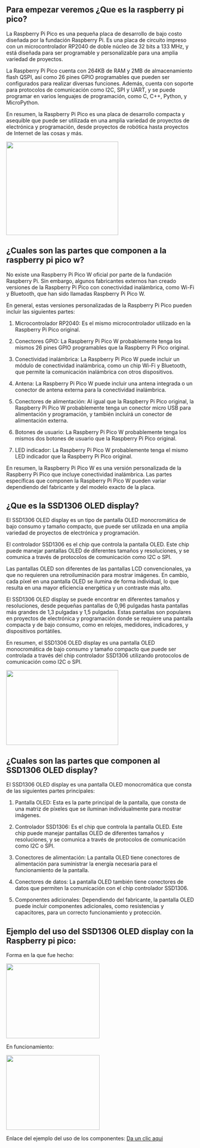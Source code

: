 
## Para empezar veremos ¿Que es la raspberry pi pico?

La Raspberry Pi Pico es una pequeña placa de desarrollo de bajo costo diseñada por la fundación Raspberry Pi. Es una placa de circuito impreso con un microcontrolador RP2040 de doble núcleo de 32 bits a 133 MHz, y está diseñada para ser programable y personalizable para una amplia variedad de proyectos.

La Raspberry Pi Pico cuenta con 264KB de RAM y 2MB de almacenamiento flash QSPI, así como 26 pines GPIO programables que pueden ser configurados para realizar diversas funciones. Además, cuenta con soporte para protocolos de comunicación como I2C, SPI y UART, y se puede programar en varios lenguajes de programación, como C, C++, Python, y MicroPython.

En resumen, la Raspberry Pi Pico es una placa de desarrollo compacta y asequible que puede ser utilizada en una amplia variedad de proyectos de electrónica y programación, desde proyectos de robótica hasta proyectos de Internet de las cosas y más.

<a><img src="https://user-images.githubusercontent.com/112134604/225466320-37058ca3-8d43-4f74-a2d6-4681229017f5.png" width="300" height="250"/></a>

## ¿Cuales son las partes que componen a la raspberry pi pico w?

No existe una Raspberry Pi Pico W oficial por parte de la fundación Raspberry Pi. Sin embargo, algunos fabricantes externos han creado versiones de la Raspberry Pi Pico con conectividad inalámbrica, como Wi-Fi y Bluetooth, que han sido llamadas Raspberry Pi Pico W.

En general, estas versiones personalizadas de la Raspberry Pi Pico pueden incluir las siguientes partes:

1. Microcontrolador RP2040: Es el mismo microcontrolador utilizado en la Raspberry Pi Pico original.

2. Conectores GPIO: La Raspberry Pi Pico W probablemente tenga los mismos 26 pines GPIO programables que la Raspberry Pi Pico original.

3. Conectividad inalámbrica: La Raspberry Pi Pico W puede incluir un módulo de conectividad inalámbrica, como un chip Wi-Fi y Bluetooth, que permite la comunicación inalámbrica con otros dispositivos.

4. Antena: La Raspberry Pi Pico W puede incluir una antena integrada o un conector de antena externa para la conectividad inalámbrica.

5. Conectores de alimentación: Al igual que la Raspberry Pi Pico original, la Raspberry Pi Pico W probablemente tenga un conector micro USB para alimentación y programación, y también incluirá un conector de alimentación externa.

6. Botones de usuario: La Raspberry Pi Pico W probablemente tenga los mismos dos botones de usuario que la Raspberry Pi Pico original.

7. LED indicador: La Raspberry Pi Pico W probablemente tenga el mismo LED indicador que la Raspberry Pi Pico original.

En resumen, la Raspberry Pi Pico W es una versión personalizada de la Raspberry Pi Pico que incluye conectividad inalámbrica. Las partes específicas que componen la Raspberry Pi Pico W pueden variar dependiendo del fabricante y del modelo exacto de la placa.

## ¿Que es la SSD1306 OLED display?

El SSD1306 OLED display es un tipo de pantalla OLED monocromática de bajo consumo y tamaño compacto, que puede ser utilizada en una amplia variedad de proyectos de electrónica y programación.

El controlador SSD1306 es el chip que controla la pantalla OLED. Este chip puede manejar pantallas OLED de diferentes tamaños y resoluciones, y se comunica a través de protocolos de comunicación como I2C o SPI.

Las pantallas OLED son diferentes de las pantallas LCD convencionales, ya que no requieren una retroiluminación para mostrar imágenes. En cambio, cada píxel en una pantalla OLED se ilumina de forma individual, lo que resulta en una mayor eficiencia energética y un contraste más alto.

El SSD1306 OLED display se puede encontrar en diferentes tamaños y resoluciones, desde pequeñas pantallas de 0,96 pulgadas hasta pantallas más grandes de 1,3 pulgadas y 1,5 pulgadas. Estas pantallas son populares en proyectos de electrónica y programación donde se requiere una pantalla compacta y de bajo consumo, como en relojes, medidores, indicadores, y dispositivos portátiles.

En resumen, el SSD1306 OLED display es una pantalla OLED monocromática de bajo consumo y tamaño compacto que puede ser controlada a través del chip controlador SSD1306 utilizando protocolos de comunicación como I2C o SPI.


<a><img src="https://user-images.githubusercontent.com/112134604/225470517-7d3e21c8-e4b2-4e03-89d2-59e5fc9d8714.png" width="300" height="200"/></a>

## ¿Cuales son las partes que componen al SSD1306 OLED display?

El SSD1306 OLED display es una pantalla OLED monocromática que consta de las siguientes partes principales:

1. Pantalla OLED: Esta es la parte principal de la pantalla, que consta de una matriz de píxeles que se iluminan individualmente para mostrar imágenes.

2. Controlador SSD1306: Es el chip que controla la pantalla OLED. Este chip puede manejar pantallas OLED de diferentes tamaños y resoluciones, y se comunica a través de protocolos de comunicación como I2C o SPI.

3. Conectores de alimentación: La pantalla OLED tiene conectores de alimentación para suministrar la energía necesaria para el funcionamiento de la pantalla.

4. Conectores de datos: La pantalla OLED también tiene conectores de datos que permiten la comunicación con el chip controlador SSD1306.

5. Componentes adicionales: Dependiendo del fabricante, la pantalla OLED puede incluir componentes adicionales, como resistencias y capacitores, para un correcto funcionamiento y protección.

## Ejemplo del uso del SSD1306 OLED display con la Raspberry pi pico:

Forma en la que fue hecho:

<a><img src="https://user-images.githubusercontent.com/112134604/225474759-69af5a12-6309-42a3-a004-530935930047.png" width="250" height="200"/></a>

En funcionamiento:

<a><img src="https://user-images.githubusercontent.com/112134604/225476665-2ef1d445-d6d6-4949-b5d4-f2310c014443.png" width="250" height="200"/></a>

Enlace del ejemplo del uso de los componentes: <A HREF="https://wokwi.com/projects/339905778750063187"> Da un clic aqui </A>
